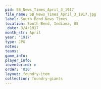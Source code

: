 ```yaml
---
pid: SB_News_Times_April_3_1917
file_name: SB_News_Times_April_3_1917.jpg
label: South Bend News Times
location: South Bend, Indiana, US
_date: 3/4/1917
month_str: April
year: '1917'
type: JPG
notes: 
teams: 
game_info: 
player_info: 
inventoried: n
order: '030'
layout: foundry-item
collection: foundry-giants
---
```

